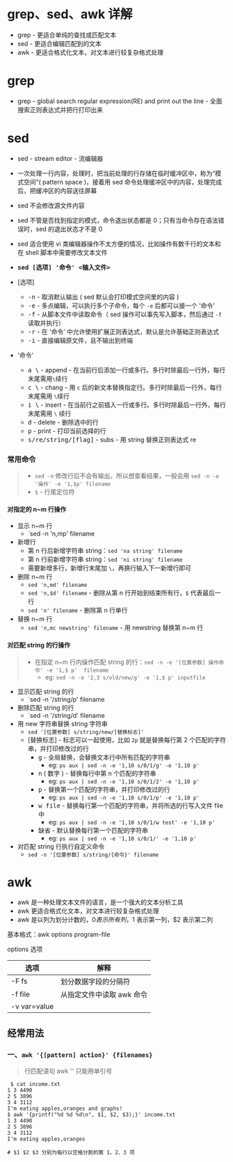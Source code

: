 # grep、sed、awk 详解

* grep -  更适合单纯的查找或匹配文本
* sed -  更适合编辑匹配到的文本
* awk - 更适合格式化文本，对文本进行较复杂格式处理

# grep

* grep - global search regular expression(RE) and print out the line - 全面搜索正则表达式并把行打印出来

# sed

* sed - stream editor - 流编辑器
* 一次处理一行内容，处理时，把当前处理的行存储在临时缓冲区中，称为“模式空间”( pattern space )，接着用 sed 命令处理缓冲区中的内容，处理完成后，把缓冲区的内容送往屏幕
* sed 不会修改源文件内容
* sed 不管是否找到指定的模式，命令退出状态都是 0；只有当命令存在语法错误时，sed 的退出状态才不是 0
* sed 适合使用 vi 类编辑器操作不太方便的情况，比如操作有数千行的文本和在 shell 脚本中需要修改文本文件
* <kbd>**sed [选项] '命令' \<输入文件\>**</kbd>
 
* [选项]
  * <kbd>-n</kbd> - 取消默认输出 ( sed 默认会打印模式空间里的内容 )
  * <kbd>-e</kbd> - 多点编辑，可以执行多个子命令，每个 `-e` 后都可以接一个 '命令'
  * <kbd>-f</kbd> - 从脚本文件中读取命令（ sed 操作可以事先写入脚本，然后通过 `-f` 读取并执行）
  * <kbd>-r</kbd> - 在 '命令' 中允许使用扩展正则表达式，默认是允许基础正则表达式
  * <kbd>-i</kbd> - 直接编辑原文件，且不输出到终端
* '命令'
  * <kbd>a \\</kbd> -  append - 在当前行后添加一行或多行。多行时除最后一行外，每行末尾需用`\`续行
  * <kbd>c \\</kbd> - chang - 用 `c` 后的新文本替换指定行。多行时除最后一行外，每行末尾需用 `\`续行
  * <kbd>i \\</kbd> - insert -  在当前行之前插入一行或多行。多行时除最后一行外，每行末尾需用 `\` 续行
  * <kbd>d</kbd> - delete - 删除选中的行
  * <kbd>p</kbd> - print - 打印当前选择的行
  * <kbd>s/re/string/[flag]</kbd> -  subs - 用 string 替换正则表达式 re


### 常用命令

> * `sed -n` 修改行后不会有输出，所以想查看结果，一般会用 `sed -n -e '操作' -e '1,$p' filename`
> * `$` - 行尾定位符

#### 对指定的 n~m 行操作

* 显示 n~m 行
  * `sed -n 'n,mp' filename
* 新增行
  * 第 n 行后新增字符串 string：`sed 'na string' filename`
  * 第 n 行前新增字符串 string：`sed 'ni string' filename`
  * 需要新增多行，新增行末尾加 `\`，再换行输入下一新增行即可
* 删除 n~m 行
  * `sed 'n,md' filename`
  * `sed 'n,$d' filename` - 删除从第 n 行开始到结束所有行，`$` 代表最后一行
  * `sed 'n' filename` - 删除第 n 行单行
* 替换 n~m 行
  * `sed 'n,mc newstring' filename` - 用 newstring 替换第 n~m 行

#### 对匹配 string 的行操作

> * 在指定 n~m 行内操作匹配 string 的行：`sed -n -e '[位置参数] 操作命令' -e '1,$ p'  filename`
>   * eg: `sed -n -e '2,3 s/old/new/g' -e '1,$ p' inputfile`

* 显示匹配 string 的行
  * `sed -n '/string/p' filename
* 删除匹配 string 的行
  * `sed -n '/string/d' filename
* 用 new 字符串替换 string 字符串
  * `sed '[位置参数] s/string/new/[替换标志]'`
  * [替换标志] - 标志可以一起使用，比如 `2p` 就是替换每行第 2 个匹配的字符串，并打印修改过的行
    * <kbd>g</kbd> - 全局替换，会替换文本行中所有匹配的字符串
      * eg: `ps aux | sed -n -e '1,10 s/0/1/g' -e '1,10 p'`
    * <kbd>n</kbd> ( 数字 ) - 替换每行中第 n 个匹配的字符串
      * eg: `ps aux | sed -n -e '1,10 s/0/1/2' -e '1,10 p'`
    * <kbd>p</kbd> - 替换第一个匹配的字符串，并打印修改过的行
      * eg: `ps aux | sed -n -e '1,10 s/0/1/p' -e '1,10 p'`
    * <kbd>w file</kbd> - 替换每行第一个匹配的字符串，并将所选的行写入文件 file 中
      * eg: `ps aux | sed -n -e '1,10 s/0/1/w test' -e '1,10 p'`
    * <kbd>缺省</kbd> - 默认替换每行第一个匹配的字符串
       * eg: `ps aux | sed -n -e '1,10 s/0/1/' -e '1,10 p'`
* 对匹配 string 行执行自定义命令
  * `sed -n '[位置参数] s/string/{命令}' filename`
 
# awk

* awk 是一种处理文本文件的语言，是一个强大的文本分析工具
* awk 更适合格式化文本，对文本进行较复杂格式处理
* awk 是以列为划分计数的，$0 表示所有列，$1 表示第一列，$2 表示第二列

基本格式：awk options program-file

options  选项

| 选项 | 解释 |
| --- | --- |
| -F fs | 划分数据字段的分隔符 |
| -f file | 从指定文件中读取 awk 命令 |
| -v var=value |  |

## 经常用法

### 一、`awk '{[pattern] action}' {filenames}`   

> 行匹配语句 awk '' 只能用单引号

``` shell
 $ cat income.txt
1 3 4490
2 5 3896
3 4 3112
I'm eating apples,oranges and graphs!
$ awk '{printf("%d %d %d\n", $1, $2, $3);}' income.txt
1 3 4490
2 5 3896
3 4 3112
I'm eating apples,oranges

# $1 $2 $3 分别为每行以空格分割的第 1、2、3 项 
```
